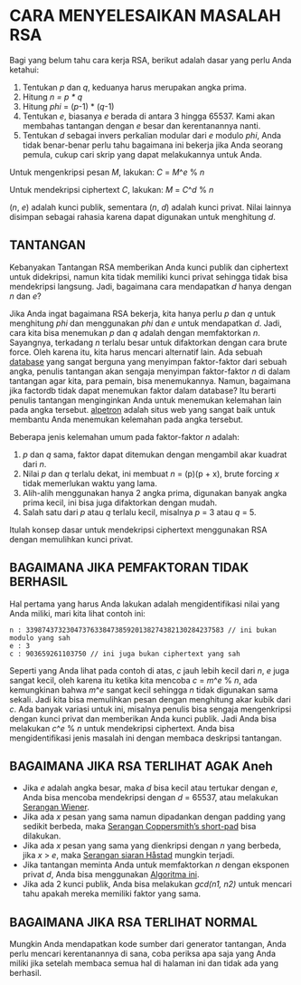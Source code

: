 # CARA MENYELESAIKAN MASALAH RSA

Bagi yang belum tahu cara kerja RSA, berikut adalah dasar yang perlu Anda ketahui:

1. Tentukan *p* dan *q*, keduanya harus merupakan angka prima.
2. Hitung *n = p \* q*
3. Hitung *phi* = (*p*-1) \* (*q*-1)
4. Tentukan *e*, biasanya *e* berada di antara 3 hingga 65537. Kami akan membahas tantangan dengan *e* besar dan kerentanannya nanti.
5. Tentukan *d* sebagai invers perkalian modular dari *e* modulo *phi*, Anda tidak benar-benar perlu tahu bagaimana ini bekerja jika Anda seorang pemula, cukup cari skrip yang dapat melakukannya untuk Anda.

Untuk mengenkripsi pesan *M*, lakukan:
*C* = *M*^*e* % *n*

Untuk mendekripsi ciphertext *C*, lakukan:
*M* = *C*^*d* % *n*

(*n*, *e*) adalah kunci publik, sementara (*n*, *d*) adalah kunci privat. Nilai lainnya disimpan sebagai rahasia karena dapat digunakan untuk menghitung *d*.

## TANTANGAN

Kebanyakan Tantangan RSA memberikan Anda kunci publik dan ciphertext untuk didekripsi, namun kita tidak memiliki kunci privat sehingga tidak bisa mendekripsi langsung.
Jadi, bagaimana cara mendapatkan *d* hanya dengan *n* dan *e*?

Jika Anda ingat bagaimana RSA bekerja, kita hanya perlu *p* dan *q* untuk menghitung *phi* dan menggunakan *phi* dan *e* untuk mendapatkan *d*. Jadi, cara kita bisa menemukan *p* dan *q* adalah dengan memfaktorkan *n*. Sayangnya, terkadang *n* terlalu besar untuk difaktorkan dengan cara brute force. Oleh karena itu, kita harus mencari alternatif lain.
Ada sebuah [database](www.factordb.com) yang sangat berguna yang menyimpan faktor-faktor dari sebuah angka, penulis tantangan akan sengaja menyimpan faktor-faktor *n* di dalam tantangan agar kita, para pemain, bisa menemukannya.
Namun, bagaimana jika factordb tidak dapat menemukan faktor dalam database? Itu berarti penulis tantangan menginginkan Anda untuk menemukan kelemahan lain pada angka tersebut.
[alpetron](https://www.alpertron.com.ar/ECM.HTM) adalah situs web yang sangat baik untuk membantu Anda menemukan kelemahan pada angka tersebut.

Beberapa jenis kelemahan umum pada faktor-faktor *n* adalah:

1. *p* dan *q* sama, faktor dapat ditemukan dengan mengambil akar kuadrat dari *n*.
2. Nilai *p* dan *q* terlalu dekat, ini membuat *n* = (p)(p + x), brute forcing *x* tidak memerlukan waktu yang lama.
3. Alih-alih menggunakan hanya 2 angka prima, digunakan banyak angka prima kecil, ini bisa juga difaktorkan dengan mudah.
4. Salah satu dari *p* atau *q* terlalu kecil, misalnya *p* = 3 atau *q* = 5.

Itulah konsep dasar untuk mendekripsi ciphertext menggunakan RSA dengan memulihkan kunci privat.

## BAGAIMANA JIKA PEMFAKTORAN TIDAK BERHASIL

Hal pertama yang harus Anda lakukan adalah mengidentifikasi nilai yang Anda miliki, mari kita lihat contoh ini:

```
n : 3398743732304737633847385920138274382130284237583 // ini bukan modulo yang sah  
e : 3  
c : 903659261103750 // ini juga bukan ciphertext yang sah  
```

Seperti yang Anda lihat pada contoh di atas, *c* jauh lebih kecil dari *n*, *e* juga sangat kecil, oleh karena itu ketika kita mencoba *c* = *m*^*e* % *n*, ada kemungkinan bahwa *m*^*e* sangat kecil sehingga *n* tidak digunakan sama sekali. Jadi kita bisa memulihkan pesan dengan menghitung akar kubik dari *c*.
Ada banyak variasi untuk ini, misalnya penulis bisa sengaja mengenkripsi dengan kunci privat dan memberikan Anda kunci publik. Jadi Anda bisa melakukan *c*^*e* % *n* untuk mendekripsi ciphertext. Anda bisa mengidentifikasi jenis masalah ini dengan membaca deskripsi tantangan.

## BAGAIMANA JIKA RSA TERLIHAT AGAK Aneh

* Jika *e* adalah angka besar, maka *d* bisa kecil atau tertukar dengan *e*, Anda bisa mencoba mendekripsi dengan *d* = 65537, atau melakukan [Serangan Wiener](https://en.wikipedia.org/wiki/Wiener%27s_attack).
* Jika ada *x* pesan yang sama namun dipadankan dengan padding yang sedikit berbeda, maka [Serangan Coppersmith’s short-pad](https://en.wikipedia.org/wiki/Coppersmith%27s_attack#Coppersmith%E2%80%99s_short-pad_attack) bisa dilakukan.
* Jika ada *x* pesan yang sama yang dienkripsi dengan *n* yang berbeda, jika *x* > *e*, maka [Serangan siaran Håstad](https://en.wikipedia.org/wiki/Coppersmith%27s_attack#H%C3%A5stad%27s_broadcast_attack) mungkin terjadi.
* Jika tantangan meminta Anda untuk memfaktorkan *n* dengan eksponen privat *d*, Anda bisa menggunakan [Algoritma ini](https://www.di-mgt.com.au/rsa_factorize_n.html).
* Jika ada 2 kunci publik, Anda bisa melakukan *gcd(n1, n2)* untuk mencari tahu apakah mereka memiliki faktor yang sama.

## BAGAIMANA JIKA RSA TERLIHAT NORMAL

Mungkin Anda mendapatkan kode sumber dari generator tantangan, Anda perlu mencari kerentanannya di sana, coba periksa apa saja yang Anda miliki jika setelah membaca semua hal di halaman ini dan tidak ada yang berhasil.
